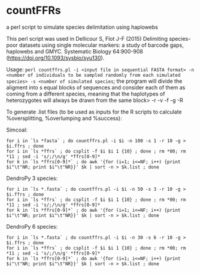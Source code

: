 # countFFRs
a perl script to simulate species delimitation using haplowebs

This perl script was used in Dellicour S, Flot J-F (2015) Delimiting species-poor datasets using single molecular markers: a study of barcode gaps, haplowebs and GMYC. Systematic Biology 64:900-908 (https://doi.org/10.1093/sysbio/syu130).

Usage: `perl countffrs.pl -i <input file in sequential FASTA format> -n <number of individuals to be sampled randomly from each simulated species> -s <number of simulated species`; the program will divide the aligment into s equal blocks of sequences and consider each of them as coming from a different species, meaning that the haplotypes of heterozygotes will always be drawn from the same block> -r <number of replicate samplings> -v <verbiose> -f <save test dataset as FASTA> -g <save test dataset as gzipped FASTA> -R <generate Roehl output file for Network>

To generate .list files (to be used as inputs for the R scripts to calculate %oversplitting, %overlumping and %success):

Simcoal:
```
for i in `ls *fasta` ; do countffrs.pl -i $i -n 100 -s 1 -r 10 -g > $i.ffrs ; done
for i in `ls *ffrs` ; do csplit -f $i $i 1 {10} ; done ; rm *00; rm *11 ; sed -i 's/;/\n/g' *ffrs[0-9]*
for k in `ls *ffrs[0-9]*` ; do awk '{for (i=1; i<=NF; i++) {print $i"\t"NR; print $i"\t"NR}}' $k | sort -n > $k.list ; done
```


DendroPy 3 species:
```
for i in `ls *.fasta` ; do countffrs.pl -i $i -n 50 -s 3 -r 10 -g > $i.ffrs ; done
for i in `ls *ffrs` ; do csplit -f $i $i 1 {10} ; done ; rm *00; rm *11 ; sed -i 's/;/\n/g' *ffrs[0-9]*
for k in `ls *ffrs[0-9]*` ; do awk '{for (i=1; i<=NF; i++) {print $i"\t"NR; print $i"\t"NR}}' $k | sort -n > $k.list ; done
```

DendroPy 6 species:
```
for i in `ls *.fasta` ; do countffrs.pl -i $i -n 30 -s 6 -r 10 -g > $i.ffrs ; done
for i in `ls *ffrs` ; do csplit -f $i $i 1 {10} ; done ; rm *00; rm *11 ; sed -i 's/;/\n/g' *ffrs[0-9]*
for k in `ls *ffrs[0-9]*` ; do awk '{for (i=1; i<=NF; i++) {print $i"\t"NR; print $i"\t"NR}}' $k | sort -n > $k.list ; done
```


